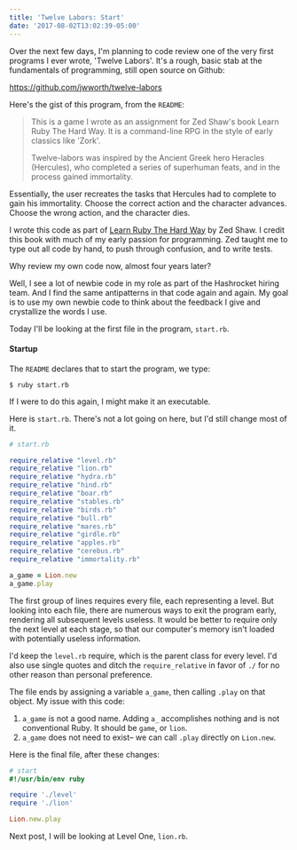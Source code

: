 ```yaml
---
title: 'Twelve Labors: Start'
date: '2017-08-02T13:02:39-05:00'
---
```


Over the next few days, I'm planning to code review one of the very first
programs I ever wrote, 'Twelve Labors'. It's a rough, basic stab at the fundamentals of programming, still open source on Github:

https://github.com/jwworth/twelve-labors

Here's the gist of this program, from the `README`:

> This is a game I wrote as an assignment for Zed Shaw's book Learn Ruby The Hard Way. It is a command-line RPG in the style of early classics like 'Zork'.
>
> Twelve-labors was inspired by the Ancient Greek hero Heracles (Hercules), who completed a series of superhuman feats, and in the process gained immortality.

Essentially, the user recreates the tasks that Hercules had to complete
to gain his immortality. Choose the correct action and the character advances.
Choose the wrong action, and the character dies.

I wrote this code as part of [Learn Ruby The Hard
Way](https://learnrubythehardway.org/) by Zed Shaw. I credit this book with
much of my early passion for programming. Zed taught me to type out all code by
hand, to push through confusion, and to write tests.

Why review my own code now, almost four years later?

Well, I see a lot of newbie code in my role as part of the Hashrocket hiring
team. And I find the same antipatterns in that code again and again. My goal is
to use my own newbie code to think about the feedback I give and crystallize the words I use.

Today I'll be looking at the first file in the program, `start.rb`.

#### Startup

The `README` declares that to start the program, we type:

```
$ ruby start.rb
```

If I were to do this again, I might make it an executable.

Here is `start.rb`. There's not a lot going on here, but I'd still change most of it. 

```ruby
# start.rb

require_relative "level.rb"
require_relative "lion.rb"
require_relative "hydra.rb"
require_relative "hind.rb"
require_relative "boar.rb"
require_relative "stables.rb"
require_relative "birds.rb"
require_relative "bull.rb"
require_relative "mares.rb"
require_relative "girdle.rb"
require_relative "apples.rb"
require_relative "cerebus.rb"
require_relative "immortality.rb"

a_game = Lion.new
a_game.play
```

The first group of lines requires every file, each representing a level. But looking
into each file, there are numerous ways to exit the program early,
rendering all subsequent levels useless. It would be better to require only the
next level at each stage, so that our computer's memory isn't loaded with
potentially useless information.

I'd keep the `level.rb` require, which is the parent class for every level. I'd also
use single quotes and ditch the `require_relative` in favor of `./` for no
other reason than personal preference.

The file ends by assigning a variable `a_game`, then calling `.play` on that
object. My issue with this code:

1. `a_game` is not a good name. Adding `a_` accomplishes nothing and is not
conventional Ruby. It should be `game`, or `lion`.
2. `a_game` does not need to exist– we can call `.play` directly on `Lion.new`.

Here is the final file, after these changes:

```ruby
# start
#!/usr/bin/env ruby

require './level'
require './lion'

Lion.new.play
```

Next post, I will be looking at Level One, `lion.rb`.